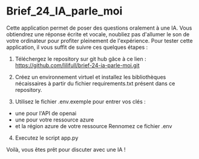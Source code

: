 # Brief_24_IA_parle_moi

Cette application permet de poser des questions oralement à une IA.
Vous obtiendrez une réponse écrite et vocale, noubliez pas d'allumer le son de votre ordinateur pour profiter pleinement de l'expérience.
Pour tester cette application, il vous suffit de suivre ces quelques étapes :

1) Téléchergez le repository sur git hub gâce à ce lien : https://github.com/lilifull/brief-24-ia-parle-moi.git

2) Créez un environnement virtuel et installez les bibliothèques nécaissaires à partir du fichier requirements.txt présent dans ce repository.

3) Utilisez le fichier .env.exemple pour entrer vos clés :
- une pour l'API de openai 
- une pour votre ressource azure
- et la région azure de votre ressource
Rennomez ce fichier .env

4) Executez le script app.py

Voilà, vous êtes prêt pour discuter avec une IA !